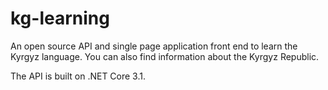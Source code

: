 # kg-learning

An open source API and single page application front end to learn the Kyrgyz language.
You can also find information about the Kyrgyz Republic.

The API is built on .NET Core 3.1.

